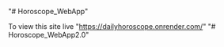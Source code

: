 "# Horoscope_WebApp"

To view this site live "https://dailyhoroscope.onrender.com/"
"# Horoscope_WebApp2.0" 
